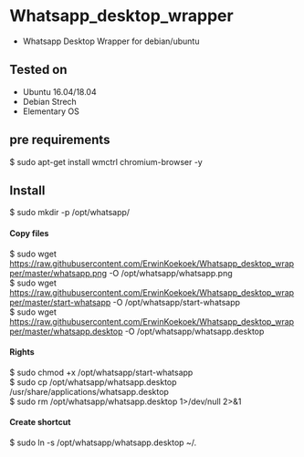# Whatsapp_desktop_wrapper
- Whatsapp Desktop Wrapper for debian/ubuntu

## Tested on
- Ubuntu 16.04/18.04
- Debian Strech
- Elementary OS

## pre requirements
$ sudo apt-get install wmctrl chromium-browser -y

## Install
$ sudo mkdir -p /opt/whatsapp/<br/>

#### Copy files
$ sudo wget https://raw.githubusercontent.com/ErwinKoekoek/Whatsapp_desktop_wrapper/master/whatsapp.png -O /opt/whatsapp/whatsapp.png<br/>
$ sudo wget https://raw.githubusercontent.com/ErwinKoekoek/Whatsapp_desktop_wrapper/master/start-whatsapp -O /opt/whatsapp/start-whatsapp<br/>
$ sudo wget https://raw.githubusercontent.com/ErwinKoekoek/Whatsapp_desktop_wrapper/master/whatsapp.desktop -O /opt/whatsapp/whatsapp.desktop<br/>

#### Rights
$ sudo chmod +x /opt/whatsapp/start-whatsapp<br/>
$ sudo cp /opt/whatsapp/whatsapp.desktop /usr/share/applications/whatsapp.desktop<br/>
$ sudo rm /opt/whatsapp/whatsapp.desktop 1>/dev/null 2>&1<br/>

#### Create shortcut
$ sudo ln -s /opt/whatsapp/whatsapp.desktop ~/.<br/>
